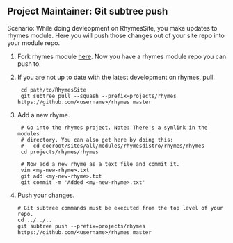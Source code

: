 Project Maintainer: Git subtree push
------------------------------------

Scenario: While doing devleopment on RhymesSite, you make updates to rhymes
module. Here you will push those changes out of your site repo into your module
repo.

1. Fork rhymes module [here](https://github.com/drupalladder/rhymes). Now you
   have a rhymes module repo you can push to.

1. If you are not up to date with the latest development on rhymes, pull.

        cd path/to/RhymesSite
        git subtree pull --squash --prefix=projects/rhymes https://github.com/<username>/rhymes master

1. Add a new rhyme.

        # Go into the rhymes project. Note: There's a symlink in the modules
        # directory. You can also get here by doing this:
        #   cd docroot/sites/all/modules/rhymesdistro/rhymes/rhymes
        cd projects/rhymes/rhymes

        # Now add a new rhyme as a text file and commit it.
        vim <my-new-rhyme>.txt
        git add <my-new-rhyme>.txt
        git commit -m 'Added <my-new-rhyme>.txt'

1. Push your changes.

       # Git subtree commands must be executed from the top level of your repo.
       cd ../../..
       git subtree push --prefix=projects/rhymes https://github.com/<username>/rhymes master


